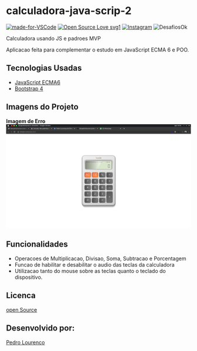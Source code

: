 # calculadora-java-scrip-2

[![made-for-VSCode](https://img.shields.io/badge/Made%20for-VSCode-1f425f.svg)](https://code.visualstudio.com/)
[![Open Source Love svg1](https://badges.frapsoft.com/os/v1/open-source.svg?v=103)](https://opensource.org/)
[![Instagram](https://img.shields.io/badge/Instagram-%40devpedrolourenco-orange)](https://www.instagram.com/devpedrolourenco/)
![DesafiosOk](https://img.shields.io/badge/desafios-OK-blueviolet%22)
 
 Calculadora usando JS e padroes MVP

 Aplicacao feita para complementar o estudo em JavaScript ECMA 6 e POO.

## Tecnologias Usadas

- [JavaScript ECMA6](https://developer.mozilla.org/pt-BR/docs/Web/JavaScript/Guide)
- [Bootstrap 4](https://getbootstrap.com.br/docs/4.1/getting-started/introduction/)

## Imagens do Projeto

**Imagem de Erro**
<img src="/docs/calc01.png">


## Funcionalidades

- Operacoes de Multiplicacao, Divisao, Soma, Subtracao e Porcentagem
- Funcao de habilitar e desabilitar o audio das teclas da calculadora
- Utilizacao tanto do mouse sobre as teclas quanto o teclado do dispositivo.


## Licenca

[open Source](https://opensource.org/) 

## Desenvolvido por:

[Pedro Lourenco](https://github.com/devpedrolourenco)
